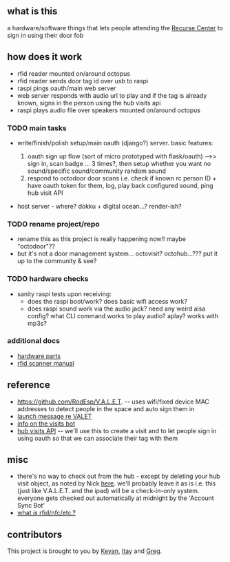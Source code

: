 ## what is this

a hardware/software things that lets people attending the [Recurse Center](https://www.recurse.com/) to sign in using their door fob

## how does it work

- rfid reader mounted on/around octopus
- rfid reader sends door tag id over usb to raspi
- raspi pings oauth/main web server
- web server responds with audio url to play and if the tag is already known, signs in the person using the hub visits api
- raspi plays audio file over speakers mounted on/around octopus

### TODO main tasks

- write/finish/polish setup/main oauth (django?) server. basic features:

  1. oauth sign up flow (sort of micro prototyped with flask/oauth) -->> sign in, scan badge ... 3 times?, then setup whether you want no sound/specific sound/community random sound
  2. respond to octodoor door scans i.e. check if known rc person ID + have oauth token for them, log, play back configured sound, ping hub visit API

- host server - where? dokku + digital ocean...? render-ish?

### TODO rename project/repo

- rename this as this project is really happening now!! maybe "octodoor"??
- but it's not a door management system... octovisit? octohub...??? put it up to the community & see?

### TODO hardware checks

- sanity raspi tests upon receiving:
  - does the raspi boot/work? does basic wifi access work?
  - does raspi sound work via the audio jack? need any weird alsa config? what CLI command works to play audio? aplay? works with mp3s?

### additional docs

- [hardware parts](_docs/HARDWARE.md)
- [rfid scanner manual](_docs/eh301---manual-came-with-device.pdf)

## reference

- https://github.com/RodEsp/V.A.L.E.T. -- uses wifi/fixed device MAC addresses to detect people in the space and auto sign them in
- [launch message re VALET](https://recurse.zulipchat.com/#narrow/stream/398504-397-Bridge/topic/V.2EA.2EL.2EE.2ET.2E/near/388175215)
- [info on the visits bot](https://recurse.zulipchat.com/#narrow/stream/398504-397-Bridge/topic/visits-bot!)
- [hub visits API](https://github.com/recursecenter/wiki/wiki/Recurse-Center-API#hub-visits) -- we'll use this to create a visit and to let people sign in using oauth so that we can associate their tag with them

## misc

- there's no way to check out from the hub - except by deleting your hub visit object, as noted by Nick [here](https://recurse.zulipchat.com/#narrow/stream/398504-397-Bridge/topic/visits-bot!/near/384055535). we'll probably leave it as is i.e. this (just like V.A.L.E.T. and the ipad) will be a check-in-only system. everyone gets checked out automatically at midnight by the 'Account Sync Bot'
- [what _is_ rfid/nfc/etc.?](https://blog.flipper.net/rfid/)

## contributors

This project is brought to you by [Kevan](https://github.com/khollbach), [Itay](https://github.com/itay-sho) and [Greg](https://github.com/gregsadetsky).
